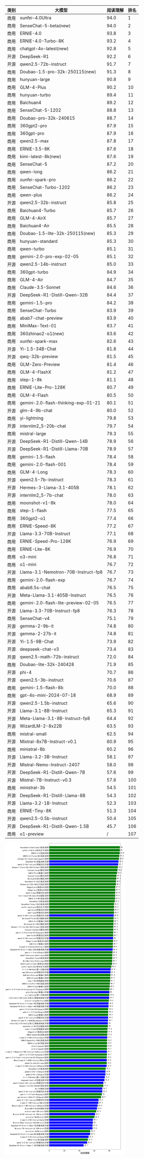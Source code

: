 
| 类别 | 大模型                         | 阅读理解 | 排名 |
|-----|------------------------------|---------|----|
|商用|xunfei-4.0Ultra|94.0|1|
|商用|SenseChat-5-beta(new)|94.0|2|
|商用|ERNIE-4.0|93.8|3|
|商用|ERNIE-4.0-Turbo-8K|93.2|4|
|商用|chatgpt-4o-latest(new)|92.8|5|
|开源|DeepSeek-R1|92.2|6|
|开源|qwen2.5-72b-instruct|91.7|7|
|商用|Doubao-1.5-pro-32k-250115(new)|91.3|8|
|商用|hunyuan-large|90.8|9|
|商用|GLM-4-Plus|90.2|10|
|商用|hunyuan-turbo|89.4|11|
|商用|Baichuan4|89.2|12|
|商用|SenseChat-5-1202|88.8|13|
|商用|Doubao-pro-32k-240615|88.7|14|
|商用|360gpt2-pro|87.9|15|
|商用|360gpt-pro|87.9|16|
|商用|qwen2.5-max|87.8|17|
|商用|ERNIE-3.5-8K|87.6|18|
|商用|kimi-latest-8k(new)|87.6|19|
|商用|SenseChat-5|87.2|20|
|商用|qwen-long|86.2|21|
|商用|xunfei-spark-pro|86.2|22|
|商用|SenseChat-Turbo-1202|86.2|23|
|商用|qwen-plus|86.2|24|
|开源|qwen2.5-32b-instruct|85.8|25|
|商用|Baichuan4-Turbo|85.7|26|
|商用|GLM-4-AirX|85.7|27|
|商用|Baichuan4-Air|85.5|28|
|商用|Doubao-1.5-lite-32k-250115(new)|85.3|29|
|商用|hunyuan-standard|85.3|30|
|商用|qwen-turbo|85.1|31|
|商用|gemini-2.0-pro-exp-02-05|85.1|32|
|开源|qwen2.5-14b-instruct|85.0|33|
|商用|360gpt-turbo|84.9|34|
|商用|GLM-4-Air|84.7|35|
|商用|Claude-3.5-Sonnet|84.6|36|
|开源|DeepSeek-R1-Distill-Qwen-32B|84.4|37|
|商用|gemini-1.5-pro|84.2|38|
|商用|SenseChat-Turbo|83.9|39|
|商用|abab7-chat-preview|83.9|40|
|商用|MiniMax-Text-01|83.7|41|
|商用|360zhinao2-o1(new)|83.6|42|
|商用|xunfei-spark-max|82.6|43|
|开源|Yi-1.5-34B-Chat|81.8|44|
|开源|qwq-32b-preview|81.5|45|
|商用|GLM-Zero-Preview|81.4|46|
|商用|GLM-4-FlashX|81.2|47|
|商用|step-1-8k|81.1|48|
|商用|ERNIE-Lite-Pro-128K|80.7|49|
|商用|GLM-4-Flash|80.5|50|
|商用|gemini-2.0-flash-thinking-exp-01-21|80.1|51|
|开源|glm-4-9b-chat|80.0|52|
|商用|yi-lightning|79.8|53|
|开源|internlm2_5-20b-chat|79.7|54|
|商用|mistral-large|79.3|55|
|开源|DeepSeek-R1-Distill-Qwen-14B|78.9|56|
|开源|DeepSeek-R1-Distill-Llama-70B|78.9|57|
|商用|gemini-1.5-flash|78.4|58|
|商用|gemini-2.0-flash-001|78.4|59|
|商用|GLM-4-Long|78.3|60|
|开源|qwen2.5-7b-instruct|78.3|61|
|开源|Hermes-3-Llama-3.1-405B|78.1|62|
|开源|internlm2_5-7b-chat|78.0|63|
|商用|moonshot-v1-8k|78.0|64|
|商用|step-1-flash|77.5|65|
|商用|360gpt2-o1|77.4|66|
|商用|ERNIE-Speed-8K|77.2|67|
|开源|Llama-3.3-70B-Instruct|77.1|68|
|商用|ERNIE-Speed-Pro-128K|76.9|69|
|商用|ERNIE-Lite-8K|76.9|70|
|商用|o3-mini|76.8|71|
|商用|o1-mini|76.7|72|
|开源|Llama-3.1-Nemotron-70B-Instruct-fp8|76.7|73|
|商用|gemini-2.0-flash-exp|76.7|74|
|商用|abab6.5s-chat|76.5|75|
|开源|Meta-Llama-3.1-405B-Instruct|76.5|76|
|商用|gemini-2.0-flash-lite-preview-02-05|76.5|77|
|开源|Llama-3.3-70B-Instruct-fp8|76.3|78|
|商用|SenseChat-v4|75.1|79|
|开源|gemma-2-9b-it|74.8|80|
|开源|gemma-2-27b-it|74.8|81|
|开源|Yi-1.5-9B-Chat|73.9|82|
|开源|deepseek-chat-v3|73.4|83|
|开源|qwen2.5-math-72b-instruct|72.0|84|
|商用|Doubao-lite-32k-240428|71.9|85|
|开源|phi-4|70.7|86|
|开源|qwen2.5-3b-instruct|70.6|87|
|商用|gemini-1.5-flash-8b|70.0|88|
|商用|gpt-4o-mini-2024-07-18|68.9|89|
|开源|qwen2.5-1.5b-instruct|65.6|90|
|开源|Llama-3.1-8B-Instruct|65.3|91|
|开源|Meta-Llama-3.1-8B-Instruct-fp8|64.4|92|
|开源|WizardLM-2-8x22B|63.5|93|
|商用|mistral-small|62.5|94|
|开源|Mixtral-8x7B-Instruct-v0.1|60.9|95|
|商用|ministral-8b|60.2|96|
|开源|Llama-3.2-3B-Instruct|58.1|97|
|开源|Mistral-Nemo-Instruct-2407|58.0|98|
|开源|DeepSeek-R1-Distill-Qwen-7B|57.6|99|
|开源|Mistral-7B-Instruct-v0.3|57.6|100|
|商用|ministral-3b|54.5|101|
|开源|DeepSeek-R1-Distill-Llama-8B|54.3|102|
|开源|Llama-3.2-1B-Instruct|52.3|103|
|商用|ERNIE-Tiny-8K|51.3|104|
|开源|qwen2.5-0.5b-instruct|50.4|105|
|开源|DeepSeek-R1-Distill-Qwen-1.5B|45.7|106|
|商用|o1-preview|/|107|


![lin](../pic/mrc.png)
